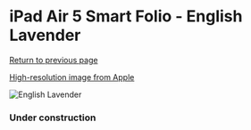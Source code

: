 # iPad Air 5 Smart Folio - English Lavender

[Return to previous page](/ipad_pro2)

[High-resolution image from Apple](https://store.storeimages.cdn-apple.com/8756/as-images.apple.com/is/MNA63?wid=4500&hei=4500&fmt=png)

<div style="width: 384px"><img src="/everypreview/MNA63.png" alt="English Lavender"></div>

### Under construction
